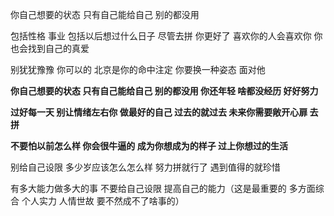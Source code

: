 你自己想要的状态  只有自己能给自己  别的都没用

包括性格  事业  包括以后想过什么日子  尽管去拼   你更好了  喜欢你的人会喜欢你    你也会找到自己的真爱  

别犹犹豫豫    你可以的  北京是你的命中注定  你要换一种姿态 面对他

**你自己想要的状态  只有自己能给自己  别的都没用   你还年轻  啥都没经历  好好努力**

**过好每一天  别让情绪左右你  做最好的自己  过去的就过去   未来你需要敞开心扉  去拼**

**不要怕以前怎么样  你会很牛逼的   成为你想成为的样子   过上你想过的生活**

别给自己设限 多少岁应该怎么怎么样  努力拼就行了   遇到值得的就珍惜

有多大能力做多大的事   不要给自己设限   提高自己的能力（这是最重要的 多方面综合 个人实力 人情世故  要不然成不了啥事的）

